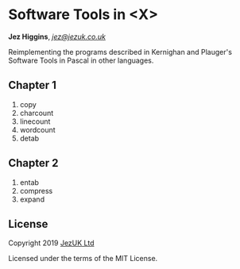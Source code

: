 # Software Tools in \<X\>

**Jez Higgins**, *jez@jezuk.co.uk*

Reimplementing the programs described in Kernighan and Plauger's Software Tools in Pascal in other languages. 

## Chapter 1

1. copy
2. charcount
3. linecount
4. wordcount
5. detab

## Chapter 2

1. entab
2. compress
3. expand

## License

Copyright 2019 [JezUK Ltd](http://www.jezuk.co.uk/)

Licensed under the terms of the MIT License.
